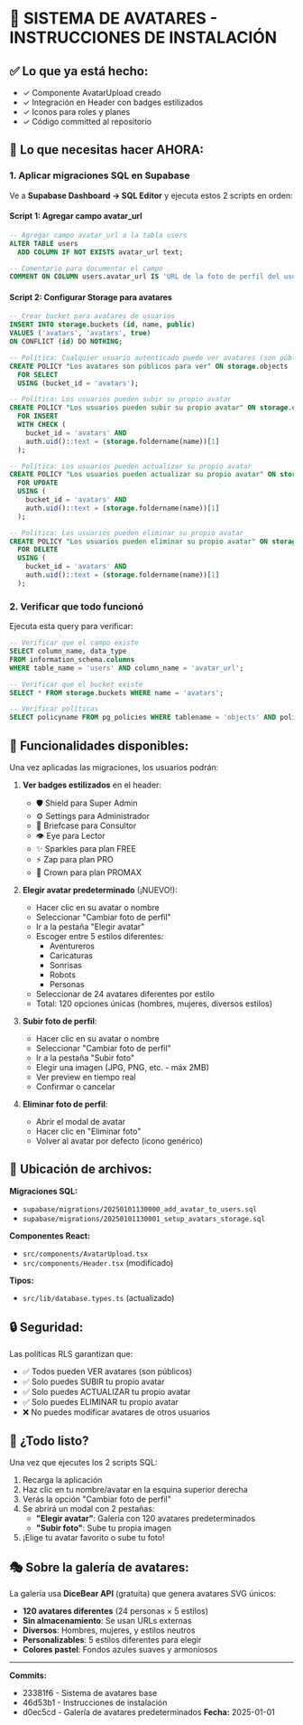 # 📸 SISTEMA DE AVATARES - INSTRUCCIONES DE INSTALACIÓN

## ✅ Lo que ya está hecho:
- ✓ Componente AvatarUpload creado
- ✓ Integración en Header con badges estilizados
- ✓ Iconos para roles y planes
- ✓ Código committed al repositorio

## 🚀 Lo que necesitas hacer AHORA:

### 1. Aplicar migraciones SQL en Supabase

Ve a **Supabase Dashboard → SQL Editor** y ejecuta estos 2 scripts en orden:

#### Script 1: Agregar campo avatar_url
```sql
-- Agregar campo avatar_url a la tabla users
ALTER TABLE users
  ADD COLUMN IF NOT EXISTS avatar_url text;

-- Comentario para documentar el campo
COMMENT ON COLUMN users.avatar_url IS 'URL de la foto de perfil del usuario (puede ser de Supabase Storage o URL externa)';
```

#### Script 2: Configurar Storage para avatares
```sql
-- Crear bucket para avatares de usuarios
INSERT INTO storage.buckets (id, name, public)
VALUES ('avatars', 'avatars', true)
ON CONFLICT (id) DO NOTHING;

-- Política: Cualquier usuario autenticado puede ver avatares (son públicos)
CREATE POLICY "Los avatares son públicos para ver" ON storage.objects
  FOR SELECT
  USING (bucket_id = 'avatars');

-- Política: Los usuarios pueden subir su propio avatar
CREATE POLICY "Los usuarios pueden subir su propio avatar" ON storage.objects
  FOR INSERT
  WITH CHECK (
    bucket_id = 'avatars' AND
    auth.uid()::text = (storage.foldername(name))[1]
  );

-- Política: Los usuarios pueden actualizar su propio avatar
CREATE POLICY "Los usuarios pueden actualizar su propio avatar" ON storage.objects
  FOR UPDATE
  USING (
    bucket_id = 'avatars' AND
    auth.uid()::text = (storage.foldername(name))[1]
  );

-- Política: Los usuarios pueden eliminar su propio avatar
CREATE POLICY "Los usuarios pueden eliminar su propio avatar" ON storage.objects
  FOR DELETE
  USING (
    bucket_id = 'avatars' AND
    auth.uid()::text = (storage.foldername(name))[1]
  );
```

### 2. Verificar que todo funcionó

Ejecuta esta query para verificar:
```sql
-- Verificar que el campo existe
SELECT column_name, data_type
FROM information_schema.columns
WHERE table_name = 'users' AND column_name = 'avatar_url';

-- Verificar que el bucket existe
SELECT * FROM storage.buckets WHERE name = 'avatars';

-- Verificar políticas
SELECT policyname FROM pg_policies WHERE tablename = 'objects' AND policyname LIKE '%avatar%';
```

## 🎨 Funcionalidades disponibles:

Una vez aplicadas las migraciones, los usuarios podrán:

1. **Ver badges estilizados** en el header:
   - 🛡️ Shield para Super Admin
   - ⚙️ Settings para Administrador
   - 💼 Briefcase para Consultor
   - 👁️ Eye para Lector
   - ✨ Sparkles para plan FREE
   - ⚡ Zap para plan PRO
   - 👑 Crown para plan PROMAX

2. **Elegir avatar predeterminado** (¡NUEVO!):
   - Hacer clic en su avatar o nombre
   - Seleccionar "Cambiar foto de perfil"
   - Ir a la pestaña "Elegir avatar"
   - Escoger entre 5 estilos diferentes:
     - Aventureros
     - Caricaturas
     - Sonrisas
     - Robots
     - Personas
   - Seleccionar de 24 avatares diferentes por estilo
   - Total: 120 opciones únicas (hombres, mujeres, diversos estilos)

3. **Subir foto de perfil**:
   - Hacer clic en su avatar o nombre
   - Seleccionar "Cambiar foto de perfil"
   - Ir a la pestaña "Subir foto"
   - Elegir una imagen (JPG, PNG, etc. - máx 2MB)
   - Ver preview en tiempo real
   - Confirmar o cancelar

4. **Eliminar foto de perfil**:
   - Abrir el modal de avatar
   - Hacer clic en "Eliminar foto"
   - Volver al avatar por defecto (icono genérico)

## 📁 Ubicación de archivos:

**Migraciones SQL:**
- `supabase/migrations/20250101130000_add_avatar_to_users.sql`
- `supabase/migrations/20250101130001_setup_avatars_storage.sql`

**Componentes React:**
- `src/components/AvatarUpload.tsx`
- `src/components/Header.tsx` (modificado)

**Tipos:**
- `src/lib/database.types.ts` (actualizado)

## 🔒 Seguridad:

Las políticas RLS garantizan que:
- ✅ Todos pueden VER avatares (son públicos)
- ✅ Solo puedes SUBIR tu propio avatar
- ✅ Solo puedes ACTUALIZAR tu propio avatar
- ✅ Solo puedes ELIMINAR tu propio avatar
- ❌ No puedes modificar avatares de otros usuarios

## 🎯 ¿Todo listo?

Una vez que ejecutes los 2 scripts SQL:
1. Recarga la aplicación
2. Haz clic en tu nombre/avatar en la esquina superior derecha
3. Verás la opción "Cambiar foto de perfil"
4. Se abrirá un modal con 2 pestañas:
   - **"Elegir avatar"**: Galería con 120 avatares predeterminados
   - **"Subir foto"**: Sube tu propia imagen
5. ¡Elige tu avatar favorito o sube tu foto!

## 🎭 Sobre la galería de avatares:

La galería usa **DiceBear API** (gratuita) que genera avatares SVG únicos:
- **120 avatares diferentes** (24 personas × 5 estilos)
- **Sin almacenamiento**: Se usan URLs externas
- **Diversos**: Hombres, mujeres, y estilos neutros
- **Personalizables**: 5 estilos diferentes para elegir
- **Colores pastel**: Fondos azules suaves y armoniosos

---

**Commits:**
- 23381f6 - Sistema de avatares base
- 46d53b1 - Instrucciones de instalación
- d0ec5cd - Galería de avatares predeterminados
**Fecha:** 2025-01-01
